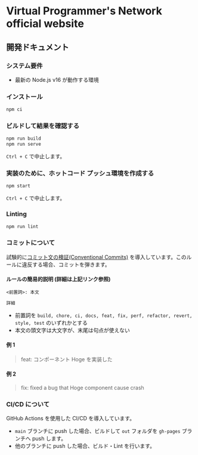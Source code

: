 # Virtual Programmer's Network official website

## 開発ドキュメント

### システム要件

- 最新の Node.js v16 が動作する環境

### インストール

```sh
npm ci
```

### ビルドして結果を確認する

```sh
npm run build
npm run serve
```

`Ctrl + C` で中止します。

### 実装のために、ホットコード プッシュ環境を作成する

```sh
npm start
```

`Ctrl + C` で中止します。

### Linting

```sh
npm run lint
```

### コミットについて

試験的に[コミット文の検証(Conventional Commits)](https://www.conventionalcommits.org/ja/v1.0.0/)
を導入しています。このルールに違反する場合、コミットを弾きます。

#### ルールの簡易的説明 (詳細は上記リンク参照)

```txt
<前置詞>: 本文

詳細
```

- 前置詞を `build, chore, ci, docs, feat, fix, perf, refactor, revert, style, test` のいずれかとする
- 本文の頭文字は大文字が、末尾は句点が使えない

#### 例 1

> feat: コンポーネント Hoge を実装した

#### 例 2

> fix: fixed a bug that Hoge component cause crash

### CI/CD について

GitHub Actions を使用した CI/CD を導入しています。

- `main` ブランチに push した場合、ビルドして `out` フォルダを `gh-pages` ブランチへ push します。
- 他のブランチに push した場合、ビルド・Lint を行います。
